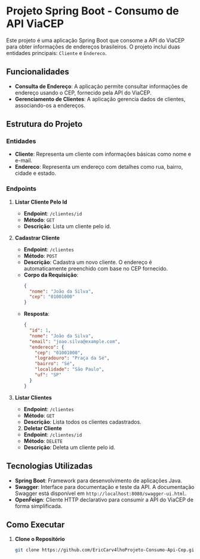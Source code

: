 # Projeto Spring Boot - Consumo de API ViaCEP

Este projeto é uma aplicação Spring Boot que consome a API do ViaCEP para obter informações de endereços brasileiros. O projeto inclui duas entidades principais: `Cliente` e `Endereco`.

## Funcionalidades

- **Consulta de Endereço**: A aplicação permite consultar informações de endereço usando o CEP, fornecido pela API do ViaCEP.
- **Gerenciamento de Clientes**: A aplicação gerencia dados de clientes, associando-os a endereços.

## Estrutura do Projeto

### Entidades

- **Cliente**: Representa um cliente com informações básicas como nome e e-mail.
- **Endereco**: Representa um endereço com detalhes como rua, bairro, cidade e estado.

### Endpoints

1. **Listar Cliente Pelo Id**
   - **Endpoint**: `/clientes/id`
   - **Método**: `GET`
   - **Descrição**: Lista um cliente pelo id.

2. **Cadastrar Cliente**
   - **Endpoint**: `/clientes`
   - **Método**: `POST`
   - **Descrição**: Cadastra um novo cliente. O endereço é automaticamente preenchido com base no CEP fornecido.
   - **Corpo da Requisição**:
     ```json
     {
       "nome": "João da Silva",
       "cep": "01001000"
     }
     ```
   - **Resposta**:
     ```json
     {
       "id": 1,
       "nome": "João da Silva",
       "email": "joao.silva@example.com",
       "endereco": {
         "cep": "01001000",
         "logradouro": "Praça da Sé",
         "bairro": "Sé",
         "localidade": "São Paulo",
         "uf": "SP"
       }
     }
     ```

3. **Listar Clientes**
   - **Endpoint**: `/clientes`
   - **Método**: `GET`
   - **Descrição**: Lista todos os clientes cadastrados.

   2. **Deletar Cliente**
    - **Endpoint**: `/clientes/id`
     - **Método**: `DELETE`
      - **Descrição**: Deleta um cliente pelo id.



## Tecnologias Utilizadas

- **Spring Boot**: Framework para desenvolvimento de aplicações Java.
- **Swagger**: Interface para documentação e teste da API. A documentação Swagger está disponível em `http://localhost:8080/swagger-ui.html`.
- **OpenFeign**: Cliente HTTP declarativo para consumir a API do ViaCEP de forma simplificada.


## Como Executar

1. **Clone o Repositório**
   ```bash
   git clone https://github.com/EricCarv4lhoProjeto-Consumo-Api-Cep.git
